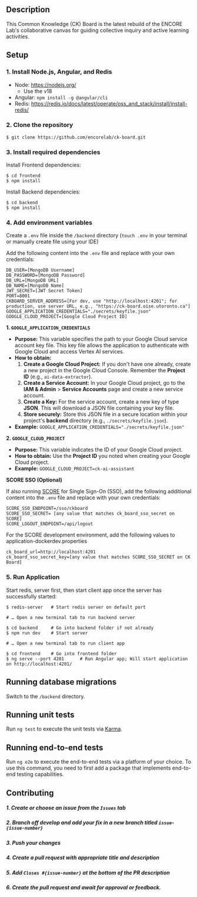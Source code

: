## Description

This Common Knowledge (CK) Board is the latest rebuild of the ENCORE Lab's collaborative canvas for guiding collective inquiry and active learning activities.

## Setup

### 1. Install Node.js, Angular, and Redis

- Node: https://nodejs.org/
  - Use the v18
- Angular: `npm install -g @angular/cli `
- Redis: https://redis.io/docs/latest/operate/oss_and_stack/install/install-redis/

### 2. Clone the repository

```shell
$ git clone https://github.com/encorelab/ck-board.git
```

### 3. Install required dependencies

Install Frontend dependencies:

```shell
$ cd frontend
$ npm install
```

Install Backend dependencies:

```shell
$ cd backend
$ npm install
```

### 4. Add environment variables

Create a `.env` file inside the `/backend` directory (`touch .env` in your terminal or manually create file using your IDE)

Add the following content into the `.env` file and replace with your own credentials:

```
DB_USER=[MongoDB Username]
DB_PASSWORD=[MongoDB Password]
DB_URL=[MongoDB URL]
DB_NAME=[MongoDB Name]
JWT_SECRET=[JWT Secret Token]
PORT=8001
CKBOARD_SERVER_ADDRESS=[For dev, use "http://localhost:4201"; for production, use server URL, e.g., "https://ck-board.oise.utoronto.ca"]
GOOGLE_APPLICATION_CREDENTIALS="./secrets/keyfile.json"
GOOGLE_CLOUD_PROJECT=[Google Cloud Project ID]
```

**1. `GOOGLE_APPLICATION_CREDENTIALS`**

- **Purpose:** This variable specifies the path to your Google Cloud service account key file. This key file allows the application to authenticate with Google Cloud and access Vertex AI services.
- **How to obtain:**
    1. **Create a Google Cloud Project:** If you don't have one already, create a new project in the Google Cloud Console.  Remember the **Project ID** (e.g., `ai-data-extractor`).
    2. **Create a Service Account:** In your Google Cloud project, go to the **IAM & Admin** > **Service Accounts** page and create a new service account.
    3. **Create a Key:**  For the service account, create a new key of type **JSON**. This will download a JSON file containing your key file.
    4. **Store securely:** Store this JSON file in a secure location within your project's **backend** directory (e.g., `./secrets/keyfile.json`).
- **Example:** `GOOGLE_APPLICATION_CREDENTIALS="./secrets/keyfile.json"`

**2. `GOOGLE_CLOUD_PROJECT`**

- **Purpose:** This variable indicates the ID of your Google Cloud project. 
- **How to obtain:** Use the **Project ID** you noted when creating your Google Cloud project.
- **Example:** `GOOGLE_CLOUD_PROJECT=ck-ai-assistant`

**SCORE SSO (Optional)**

If also running [SCORE](https://github.com/WISE-Community/WISE-Docker-Dev) for Single Sign-On (SSO), add the following additional content into the `.env` file and replace with your own credentials:

```
SCORE_SSO_ENDPOINT=/sso/ckboard
SCORE_SSO_SECRET= [any value that matches ck_board_sso_secret on SCORE]
SCORE_LOGOUT_ENDPOINT=/api/logout 
```

For the SCORE development environment, add the following values to application-dockerdev.properties 

```
ck_board_url=http://localhost:4201
ck_board_sso_secret_key=[any value that matches SCORE_SSO_SECRET on CK Board]
```

### 5. Run Application

Start redis, server first, then start client app once the server has successfully started:

```shell
$ redis-server   # Start redis server on default port

# … Open a new terminal tab to run backend server

$ cd backend     # Go into backend folder if not already
$ npm run dev    # Start server

# … Open a new terminal tab to run client app

$ cd frontend    # Go into frontend folder
$ ng serve --port 4201      # Run Angular app; Will start application on http://localhost:4201/
```

## Running database migrations

Switch to the `/backend` directory.



## Running unit tests

Run `ng test` to execute the unit tests via [Karma](https://karma-runner.github.io).

## Running end-to-end tests

Run `ng e2e` to execute the end-to-end tests via a platform of your choice. To use this command, you need to first add a package that implements end-to-end testing capabilities.

## Contributing

##### 1. Create or choose an issue from the `Issues` tab

##### 2. Branch off develop and add your fix in a new branch titled `issue-{issue-number}`

##### 3. Push your changes

##### 4. Create a pull request with appropriate title and description

##### 5. Add `Closes #{issue-number}` at the bottom of the PR description

##### 6. Create the pull request and await for approval or feedback.
